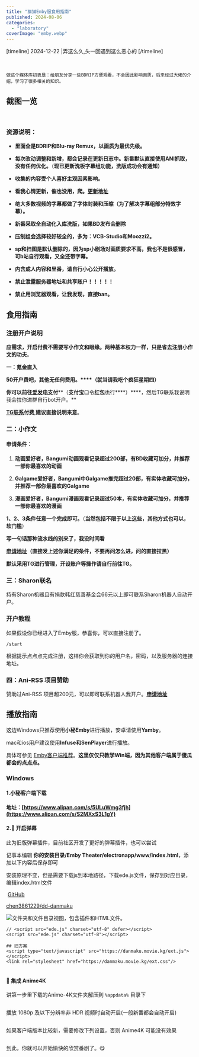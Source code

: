```yaml
---
title: "猫猫Emby服食用指南"
published: 2024-08-06
categories: 
  - "laboratory"
coverImage: "emby.webp"
---
```


\[timeline\] 2024-12-22 |弄这么久,头一回遇到这么恶心的 \[/timeline\]

<picture>
    <source srcset="https://s3.catcat.blog/images/2024/08/b22b1aaecb30cf72073e230949c4cb4e.avif" type="image/avif">
    <source srcset="https://s3.catcat.blog/images/2024/08/b22b1aaecb30cf72073e230949c4cb4e.webp" type="image/webp">
    <img src="https://s3.catcat.blog/images/2024/08/b22b1aaecb30cf72073e230949c4cb4e.jpg" alt="" loading="lazy">
</picture>

<picture>
    <source srcset="https://s3.catcat.blog/images/2024/08/f41b45f907fbca9d1ed5b5ae4b8a0752.avif" type="image/avif">
    <source srcset="https://s3.catcat.blog/images/2024/08/f41b45f907fbca9d1ed5b5ae4b8a0752.webp" type="image/webp">
    <img src="https://s3.catcat.blog/images/2024/08/f41b45f907fbca9d1ed5b5ae4b8a0752.jpg" alt="" loading="lazy">
</picture>

<picture>
    <source srcset="https://s3.catcat.blog/images/2024/08/742408719f180157d21758703d05625d.avif" type="image/avif">
    <source srcset="https://s3.catcat.blog/images/2024/08/742408719f180157d21758703d05625d.webp" type="image/webp">
    <img src="https://s3.catcat.blog/images/2024/08/742408719f180157d21758703d05625d.jpg" alt="" loading="lazy">
</picture>

<picture>
    <source srcset="https://s3.catcat.blog/images/2024/08/45e38df26f528e3768ce19a0909ad507.avif" type="image/avif">
    <source srcset="https://s3.catcat.blog/images/2024/08/45e38df26f528e3768ce19a0909ad507.webp" type="image/webp">
    <img src="https://s3.catcat.blog/images/2024/08/45e38df26f528e3768ce19a0909ad507.jpg" alt="" loading="lazy">
</picture>

```
做这个媒体库初衷是：给朋友分享一些BDRIP方便观看，不会因此影响画质，后来经过大佬的介绍，学习了很多相关的知识。
```

## 截图一览

<picture>
    <source srcset="https://s3.catcat.blog/images/2024/08/image.avif" type="image/avif">
    <source srcset="https://s3.catcat.blog/images/2024/08/image.webp" type="image/webp">
    <img src="https://s3.catcat.blog/images/2024/08/image.jpg" alt="" loading="lazy">
</picture>

<picture>
    <source srcset="https://s3.catcat.blog/images/2024/08/image-5.avif" type="image/avif">
    <source srcset="https://s3.catcat.blog/images/2024/08/image-5.webp" type="image/webp">
    <img src="https://s3.catcat.blog/images/2024/08/image-5.jpg" alt="" loading="lazy">
</picture>

<picture>
    <source srcset="https://s3.catcat.blog/images/2024/08/image-4.avif" type="image/avif">
    <source srcset="https://s3.catcat.blog/images/2024/08/image-4.webp" type="image/webp">
    <img src="https://s3.catcat.blog/images/2024/08/image-4.jpg" alt="" loading="lazy">
</picture>

<picture>
    <source srcset="https://s3.catcat.blog/images/2024/08/image-1.avif" type="image/avif">
    <source srcset="https://s3.catcat.blog/images/2024/08/image-1.webp" type="image/webp">
    <img src="https://s3.catcat.blog/images/2024/08/image-1.jpg" alt="" loading="lazy">
</picture>

<picture>
    <source srcset="https://s3.catcat.blog/images/2024/08/image-2.avif" type="image/avif">
    <source srcset="https://s3.catcat.blog/images/2024/08/image-2.webp" type="image/webp">
    <img src="https://s3.catcat.blog/images/2024/08/image-2.jpg" alt="" loading="lazy">
</picture>

<picture>
    <source srcset="https://s3.catcat.blog/images/2024/08/image-3.avif" type="image/avif">
    <source srcset="https://s3.catcat.blog/images/2024/08/image-3.webp" type="image/webp">
    <img src="https://s3.catcat.blog/images/2024/08/image-3.jpg" alt="" loading="lazy">
</picture>

### 资源说明：

- **里面全是BDRIP和Blu-ray Remux，以画质为最优先级。**

- **每次改动调整和新增，都会记录在更新日志中。新番默认直接使用ANI抓取，没有任何优化。**（**现已更新洗板字幕组功能，洗版成功会有通知）**

- **收集的内容受个人喜好主观因素影响。**

- **看我心情更新，催也没用，爬。**[**更新地址**](https://docs.qq.com/sheet/DR2ZYWXF1Q2JSYWVh?tab=BB08J2)

- **绝大多数视频的字幕都做了字体封装和压缩（为了解决字幕组部分特效字幕）。**

- **新番采取全自动化入库洗版，如果BD发布会删除**

- **压制组会选择较好较全的，多为：VCB-Studio和Moozzi2。**

- **sp和扫图是默认删除的，因为sp小剧场对画质要求不高，我也不是很感冒，可b站自行观看，又全还带字幕。**

- **内含成人内容和里番，请自行小心公开播放。**

- **禁止泄露服务器地址和共享账户！！！！！**

- **禁止用浏览器观看，让我发现，直接ban。**

## 食用指南

### 注册开户说明

**应需求，开启付费不需要写小作文和眼缘。两种基本权力一样，只是省去注册小作文的功夫**。

**一：氪金直入**

**50开户费吧，其他无任何费用。****（就当请我吃个疯狂星期四）**

**你可以前往[爱发电](https://afdian.com/a/Yuri-NagaSaki)支付****（****支付宝****口令****红包****也行****）****，然后TG联系我说明我会拉你进群自行bot开户。**

**[TG联系](https://t.me/catcat_chat_bot)付费**,**建议直接说明来意**。

### 二：小作文

#### 申请条件：

1. **动画爱好者，Bangumi动画观看记录超过****2****00部，有BD收藏可加分，并推荐一部你最喜欢的动画**

3. **Galgame爱好者，Bangumi中Galgame推完超过20部，有实体收藏可加分，并推荐一部你最喜欢的Galgame**

5. **漫画爱好者，Bangumi漫画观看记录超过50本，有实体收藏可加分，并推荐一部你最喜欢的漫画**

**1、2、3条件任意一个完成即可。**（**当然包括不限于以上这些，其他方式也可以，软门槛**）

**写一句话那种流水线的别来了，我没时间看**

**[申请地址](https://t.me/catcat_chat_bot)（直接发上述你满足的条件，不要再问怎么进，问的直接拉黑）**

**默认采用TG进行管理，开设账户等操作请自行前往TG。**

### 三：Sharon联名

持有Sharon机器且有捐款韩红慈善基金会66元以上即可联系Sharon机器人自动开户。

### 开户教程

如果假设你已经进入了Emby服，恭喜你，可以直接注册了。

```
/start
```

根据提示点点点完成注册，这样你会获取到你的用户名，密码，以及服务器的连接地址。

### 四：Ani-RSS 项目赞助

赞助过Ani-RSS 项目超200元，可以即可联系机器人我开户。**[申请地址](https://t.me/catcat_chat_bot)**

## 播放指南

这边Windows只推荐使用**小秘Emby**进行播放，安卓请使用**Yamby**。

mac和ios用户建议使用**Infuse和SenPlayer**进行播放。

具体可参见 [Emby客户端推荐](https://catcat.blog/emby-server.html)。**这里仅仅只教学Win端，因为其他客户端属于傻瓜都会的点点点。**

### Windows

#### 1.小秘客户端下载

**地址：[https://www.alipan.com/s/5ULuWmg3fjh](https://www.alipan.com/s/S2MXxS3L1gY)**

#### 2.🧭 开启弹幕

此为旧版弹幕插件，目前社区开发了更好的弹幕插件，也可以尝试

记事本编辑 **你的安装目录/Emby Theater/electronapp/www/index.html**，添加以下内容后保存即可

安装原理不变，但是需要下载js到本地路径，下载ede.js文件，保存到对应目录，编辑index.html文件

 [GitHub](https://github.com/ "Github")

[chen3861229/dd-danmaku](https://github.com/chen3861229/dd-danmaku)

<picture>
    <source srcset="https://s3.catcat.blog/images/2024/08/image-17.avif" type="image/avif">
    <source srcset="https://s3.catcat.blog/images/2024/08/image-17.webp" type="image/webp">
    <img src="https://s3.catcat.blog/images/2024/08/image-17.jpg" alt="文件夹和文件目录视图，包含插件和HTML文件。" loading="lazy">
</picture>

```
// <script src="ede.js" charset="utf-8" defer></script>
<script src="ede.js" charset="utf-8"></script>
```

```
## 旧方案
<script type="text/javascript" src="https://danmaku.movie.kg/ext.js"></script>
<link rel="stylesheet" href="https://danmaku.movie.kg/ext.css"/>
```

<picture>
    <source srcset="https://s3.catcat.blog/images/2024/08/image-7.avif" type="image/avif">
    <source srcset="https://s3.catcat.blog/images/2024/08/image-7.webp" type="image/webp">
    <img src="https://s3.catcat.blog/images/2024/08/image-7.jpg" alt="" loading="lazy">
</picture>

#### 🌟 集成 Anime4K

讲第一步里下载的Anime-4K文件夹解压到 `%appdata%` 目录下

<picture>
    <source srcset="https://s3.catcat.blog/images/2024/08/image-8.avif" type="image/avif">
    <source srcset="https://s3.catcat.blog/images/2024/08/image-8.webp" type="image/webp">
    <img src="https://s3.catcat.blog/images/2024/08/image-8.jpg" alt="" loading="lazy">
</picture>

播放 1080p 及以下分辨率非 HDR 视频时自动开启(一般新番都会自动开启)

<picture>
    <source srcset="https://s3.catcat.blog/images/2024/08/image-9.avif" type="image/avif">
    <source srcset="https://s3.catcat.blog/images/2024/08/image-9.webp" type="image/webp">
    <img src="https://s3.catcat.blog/images/2024/08/image-9.jpg" alt="" loading="lazy">
</picture>

如果客户端版本比较新，需要修改下列设置，否则 Anime4K 可能没有效果

<picture>
    <source srcset="https://s3.catcat.blog/images/2024/08/image-10.avif" type="image/avif">
    <source srcset="https://s3.catcat.blog/images/2024/08/image-10.webp" type="image/webp">
    <img src="https://s3.catcat.blog/images/2024/08/image-10.jpg" alt="" loading="lazy">
</picture>

到此，你就可以开始愉快的欣赏番剧了。😋
